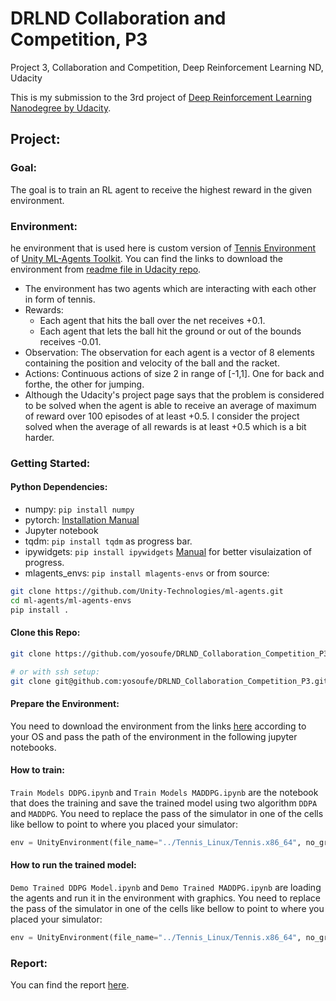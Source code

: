 # DRLND Collaboration and Competition, P3
Project 3, Collaboration and Competition, Deep Reinforcement Learning ND, Udacity

This is my submission to the 3rd project of [Deep Reinforcement Learning 
Nanodegree by Udacity](https://www.udacity.com/course/deep-reinforcement-learning-nanodegree--nd893).

## Project:
### Goal: 
The goal is to train an RL agent to receive the highest reward in the given environment.

### Environment:
he environment that is used here is custom version of 
[Tennis Environment](https://github.com/Unity-Technologies/ml-agents/blob/master/docs/Learning-Environment-Examples.md#tennis) 
of [Unity ML-Agents Toolkit](https://unity3d.com/machine-learning). You can 
find the links to download the environment from 
[readme file in Udacity repo](https://github.com/udacity/deep-reinforcement-learning/tree/master/p3_collab-compet).

* The environment has two agents which are interacting with each other in form of tennis.
* Rewards:
    * Each agent that hits the ball over the net receives +0.1.
    * Each agent that lets the ball hit the ground or out of the bounds receives -0.01.
* Observation: The observation for each agent is a vector of 8 elements containing 
the position and velocity of the ball and the racket.
* Actions: Continuous actions of size 2 in range of [-1,1]. One for back and forthe, the other for jumping.
* Although the Udacity's project page says that the problem is considered to be solved when the agent is able to receive 
an average of maximum of reward over 100 episodes of at least +0.5. I consider the project solved when the average of 
all rewards is at least +0.5 which is a bit harder.

### Getting Started:

#### Python Dependencies:
* numpy: `pip install numpy`
* pytorch: [Installation Manual](https://pytorch.org/get-started/locally/)
* Jupyter notebook
* tqdm: `pip install tqdm` as progress bar.
* ipywidgets: `pip install ipywidgets` [Manual](https://ipywidgets.readthedocs.io/en/latest/user_install.html) 
for better visulaization of progress.
* mlagents_envs: `pip install mlagents-envs` or from source:
```bash
git clone https://github.com/Unity-Technologies/ml-agents.git
cd ml-agents/ml-agents-envs
pip install .
```

#### Clone this Repo:
```bash
git clone https://github.com/yosoufe/DRLND_Collaboration_Competition_P3.git

# or with ssh setup:
git clone git@github.com:yosoufe/DRLND_Collaboration_Competition_P3.git
```

#### Prepare the Environment:
You need to download the environment from the links
[here](https://github.com/udacity/deep-reinforcement-learning/tree/master/p3_collab-compet#getting-started)
according to your OS and pass the path of the environment in the following jupyter notebooks. 

#### How to train:
`Train Models DDPG.ipynb` and `Train Models MADDPG.ipynb` are the notebook that does the training 
and save the trained model using two algorithm `DDPA` and `MADDPG`.
You need to replace the pass of the simulator in one of the cells like bellow to point to where you 
placed your simulator:
```python
env = UnityEnvironment(file_name="../Tennis_Linux/Tennis.x86_64", no_graphics=True)
``` 

#### How to run the trained model:
`Demo Trained DDPG Model.ipynb` and `Demo Trained MADDPG.ipynb` are loading the agents 
and run it in the environment with graphics.
You need to replace the pass of the simulator in one of the cells like bellow to point to where you 
placed your simulator:
```python
env = UnityEnvironment(file_name="../Tennis_Linux/Tennis.x86_64", no_graphics=False)
``` 

### Report:
You can find the report [here](report.md).